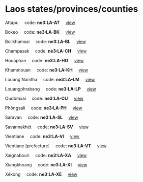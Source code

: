 # Laos states/provinces/counties
Attapu&nbsp;&nbsp;&nbsp;&nbsp;&nbsp;code: **ne3:LA-AT**&nbsp;&nbsp;&nbsp;&nbsp;&nbsp;[view](../../export/geojson/medium/ne3/la/at.geojson)&nbsp;&nbsp;&nbsp;&nbsp;&nbsp;


Bokeo&nbsp;&nbsp;&nbsp;&nbsp;&nbsp;code: **ne3:LA-BK**&nbsp;&nbsp;&nbsp;&nbsp;&nbsp;[view](../../export/geojson/medium/ne3/la/bk.geojson)&nbsp;&nbsp;&nbsp;&nbsp;&nbsp;


Bolikhamxai&nbsp;&nbsp;&nbsp;&nbsp;&nbsp;code: **ne3:LA-BL**&nbsp;&nbsp;&nbsp;&nbsp;&nbsp;[view](../../export/geojson/medium/ne3/la/bl.geojson)&nbsp;&nbsp;&nbsp;&nbsp;&nbsp;


Champasak&nbsp;&nbsp;&nbsp;&nbsp;&nbsp;code: **ne3:LA-CH**&nbsp;&nbsp;&nbsp;&nbsp;&nbsp;[view](../../export/geojson/medium/ne3/la/ch.geojson)&nbsp;&nbsp;&nbsp;&nbsp;&nbsp;


Houaphan&nbsp;&nbsp;&nbsp;&nbsp;&nbsp;code: **ne3:LA-HO**&nbsp;&nbsp;&nbsp;&nbsp;&nbsp;[view](../../export/geojson/medium/ne3/la/ho.geojson)&nbsp;&nbsp;&nbsp;&nbsp;&nbsp;


Khammouan&nbsp;&nbsp;&nbsp;&nbsp;&nbsp;code: **ne3:LA-KH**&nbsp;&nbsp;&nbsp;&nbsp;&nbsp;[view](../../export/geojson/medium/ne3/la/kh.geojson)&nbsp;&nbsp;&nbsp;&nbsp;&nbsp;


Louang Namtha&nbsp;&nbsp;&nbsp;&nbsp;&nbsp;code: **ne3:LA-LM**&nbsp;&nbsp;&nbsp;&nbsp;&nbsp;[view](../../export/geojson/medium/ne3/la/lm.geojson)&nbsp;&nbsp;&nbsp;&nbsp;&nbsp;


Louangphrabang&nbsp;&nbsp;&nbsp;&nbsp;&nbsp;code: **ne3:LA-LP**&nbsp;&nbsp;&nbsp;&nbsp;&nbsp;[view](../../export/geojson/medium/ne3/la/lp.geojson)&nbsp;&nbsp;&nbsp;&nbsp;&nbsp;


Oudômxai&nbsp;&nbsp;&nbsp;&nbsp;&nbsp;code: **ne3:LA-OU**&nbsp;&nbsp;&nbsp;&nbsp;&nbsp;[view](../../export/geojson/medium/ne3/la/ou.geojson)&nbsp;&nbsp;&nbsp;&nbsp;&nbsp;


Phôngsali&nbsp;&nbsp;&nbsp;&nbsp;&nbsp;code: **ne3:LA-PH**&nbsp;&nbsp;&nbsp;&nbsp;&nbsp;[view](../../export/geojson/medium/ne3/la/ph.geojson)&nbsp;&nbsp;&nbsp;&nbsp;&nbsp;


Saravan&nbsp;&nbsp;&nbsp;&nbsp;&nbsp;code: **ne3:LA-SL**&nbsp;&nbsp;&nbsp;&nbsp;&nbsp;[view](../../export/geojson/medium/ne3/la/sl.geojson)&nbsp;&nbsp;&nbsp;&nbsp;&nbsp;


Savannakhét&nbsp;&nbsp;&nbsp;&nbsp;&nbsp;code: **ne3:LA-SV**&nbsp;&nbsp;&nbsp;&nbsp;&nbsp;[view](../../export/geojson/medium/ne3/la/sv.geojson)&nbsp;&nbsp;&nbsp;&nbsp;&nbsp;


Vientiane&nbsp;&nbsp;&nbsp;&nbsp;&nbsp;code: **ne3:LA-VI**&nbsp;&nbsp;&nbsp;&nbsp;&nbsp;[view](../../export/geojson/medium/ne3/la/vi.geojson)&nbsp;&nbsp;&nbsp;&nbsp;&nbsp;


Vientiane [prefecture]&nbsp;&nbsp;&nbsp;&nbsp;&nbsp;code: **ne3:LA-VT**&nbsp;&nbsp;&nbsp;&nbsp;&nbsp;[view](../../export/geojson/medium/ne3/la/vt.geojson)&nbsp;&nbsp;&nbsp;&nbsp;&nbsp;


Xaignabouri&nbsp;&nbsp;&nbsp;&nbsp;&nbsp;code: **ne3:LA-XA**&nbsp;&nbsp;&nbsp;&nbsp;&nbsp;[view](../../export/geojson/medium/ne3/la/xa.geojson)&nbsp;&nbsp;&nbsp;&nbsp;&nbsp;


Xiangkhoang&nbsp;&nbsp;&nbsp;&nbsp;&nbsp;code: **ne3:LA-XI**&nbsp;&nbsp;&nbsp;&nbsp;&nbsp;[view](../../export/geojson/medium/ne3/la/xi.geojson)&nbsp;&nbsp;&nbsp;&nbsp;&nbsp;


Xékong&nbsp;&nbsp;&nbsp;&nbsp;&nbsp;code: **ne3:LA-XE**&nbsp;&nbsp;&nbsp;&nbsp;&nbsp;[view](../../export/geojson/medium/ne3/la/xe.geojson)&nbsp;&nbsp;&nbsp;&nbsp;&nbsp;

